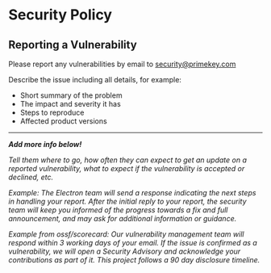 # Security Policy

## Reporting a Vulnerability

Please report any vulnerabilities by email to [security@primekey.com](mailto:security@primekey.com)

Describe the issue including all details, for example: 
* Short summary of the problem
* The impact and severity it has
* Steps to reproduce
* Affected product versions

_____

_**Add more info below!**_

_Tell them where to go, how often they can expect to get an update on a
reported vulnerability, what to expect if the vulnerability is accepted or
declined, etc._

_Example: The Electron team will send a response indicating the next steps in 
handling your report. After the initial reply to your report, the security team 
will keep you informed of the progress towards a fix and full announcement, and 
may ask for additional information or guidance._

_Example from ossf/scorecard: Our vulnerability management team will respond within 3 working days of your email. If the issue is confirmed as a vulnerability, we will open a Security Advisory and acknowledge your contributions as part of it. This project follows a 90 day disclosure timeline._
